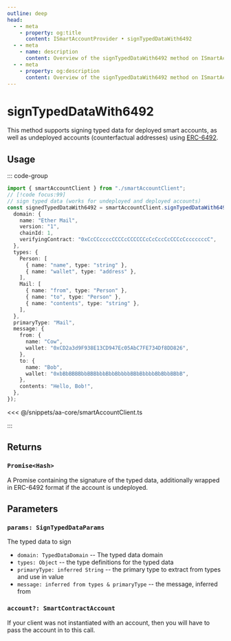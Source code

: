 ```yaml
---
outline: deep
head:
  - - meta
    - property: og:title
      content: ISmartAccountProvider • signTypedDataWith6492
  - - meta
    - name: description
      content: Overview of the signTypedDataWith6492 method on ISmartAccountProvider
  - - meta
    - property: og:description
      content: Overview of the signTypedDataWith6492 method on ISmartAccountProvider
---
```


# signTypedDataWith6492

This method supports signing typed data for deployed smart accounts, as well as undeployed accounts (counterfactual addresses) using [ERC-6492](https://eips.ethereum.org/EIPS/eip-6492).

## Usage

::: code-group

```ts [example.ts]
import { smartAccountClient } from "./smartAccountClient";
// [!code focus:99]
// sign typed data (works for undeployed and deployed accounts)
const signedTypedDataWith6492 = smartAccountClient.signTypedDataWith6492({
  domain: {
    name: "Ether Mail",
    version: "1",
    chainId: 1,
    verifyingContract: "0xCcCCccccCCCCcCCCCCCcCcCccCcCCCcCcccccccC",
  },
  types: {
    Person: [
      { name: "name", type: "string" },
      { name: "wallet", type: "address" },
    ],
    Mail: [
      { name: "from", type: "Person" },
      { name: "to", type: "Person" },
      { name: "contents", type: "string" },
    ],
  },
  primaryType: "Mail",
  message: {
    from: {
      name: "Cow",
      wallet: "0xCD2a3d9F938E13CD947Ec05AbC7FE734Df8DD826",
    },
    to: {
      name: "Bob",
      wallet: "0xbBbBBBBbbBBBbbbBbbBbbbbBBbBbbbbBbBbbBBbB",
    },
    contents: "Hello, Bob!",
  },
});
```

<<< @/snippets/aa-core/smartAccountClient.ts

:::

## Returns

### `Promise<Hash>`

A Promise containing the signature of the typed data, additionally wrapped in ERC-6492 format if the account is undeployed.

## Parameters

### `params: SignTypedDataParams`

The typed data to sign

- `domain: TypedDataDomain` -- The typed data domain
- `types: Object` -- the type definitions for the typed data
- `primaryType: inferred String` -- the primary type to extract from types and use in value
- `message: inferred from types & primaryType` -- the message, inferred from

### `account?: SmartContractAccount`

If your client was not instantiated with an account, then you will have to pass the account in to this call.
